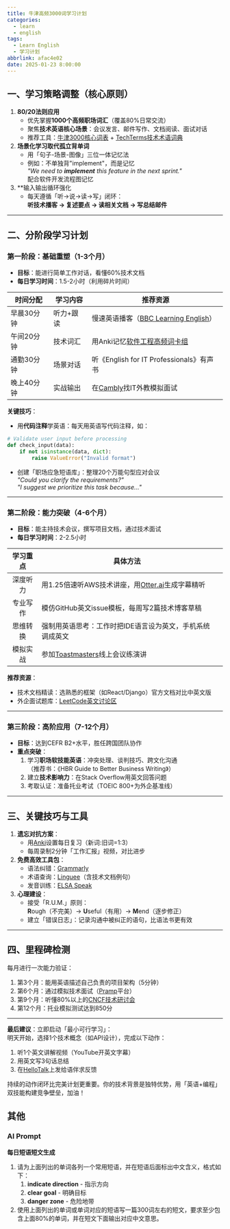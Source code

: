 ```yaml
---
title: 牛津高频3000词学习计划
categories:
  - learn
  - english
tags:
  - Learn English
  - 学习计划
abbrlink: afac4e02
date: 2025-01-23 8:00:00
---
```


## **一、学习策略调整（核心原则）**

1. **80/20法则应用**
    - 优先掌握**1000个高频职场词汇**（覆盖80%日常交流）
    - 聚焦**技术英语核心场景**：会议发言、邮件写作、文档阅读、面试对话
    - 推荐工具：[牛津3000核心词表](https://www.oxfordlearnersdictionaries.com/wordlists/oxford3000-5000) + [TechTerms技术术语词典](https://techterms.com/)
2. **场景化学习取代孤立背单词**
    - 用「句子-场景-图像」三位一体记忆法
    - 例如：不单独背"implement"，而是记忆  
        _"We need to **implement** this feature in the next sprint."_  
        配合软件开发流程图记忆
3. **输入输出循环强化
    - 每天遵循「听→说→读→写」闭环：  
        **听技术播客 → 复述要点 → 读相关文档 → 写总结邮件**

---

## **二、分阶段学习计划**

### **第一阶段：基础重塑（1-3个月）**

- **目标**：能进行简单工作对话，看懂60%技术文档
- **每日学习时间**：1.5-2小时（利用碎片时间）

|时间分配|学习内容|推荐资源|
|---|---|---|
|早晨30分钟|听力+跟读|慢速英语播客（[BBC Learning English](https://www.bbc.co.uk/learningenglish)）|
|午间20分钟|技术词汇|用Anki记忆[软件工程高频词卡组](https://ankiweb.net/shared/decks/software)|
|通勤30分钟|场景对话|听《English for IT Professionals》有声书|
|晚上40分钟|实战输出|在[Cambly](https://www.cambly.com/)找IT外教模拟面试|

**关键技巧**：

- 用**代码注释**学英语：每天用英语写代码注释，如：
``` python
# Validate user input before processing 
def check_input(data):
    if not isinstance(data, dict):
        raise ValueError("Invalid format") 
```
- 创建「职场应急短语库」：整理20个万能句型应对会议  
    _"Could you clarify the requirements?"_  
    _"I suggest we prioritize this task because..."_

---

### **第二阶段：能力突破（4-6个月）**

- **目标**：能主持技术会议，撰写项目文档，通过技术面试
- **每日学习时间**：2-2.5小时

| 学习重点 | 具体方法                                                   |     |
| :--: | ------------------------------------------------------ | --- |
| 深度听力 | 用1.25倍速听AWS技术讲座，用[Otter.ai](https://otter.ai/)生成字幕精听   |     |
| 专业写作 | 模仿GitHub英文issue模板，每周写2篇技术博客草稿                          |     |
| 思维转换 | 强制用英语思考：工作时把IDE语言设为英文，手机系统调成英文                         |     |
| 模拟实战 | 参加[Toastmasters](https://www.toastmasters.org/)线上会议练演讲 |     |

**推荐资源**：

- 技术文档精读：选熟悉的框架（如React/Django）官方文档对比中英文版
- 外企面试题库：[LeetCode英文讨论区](https://leetcode.com/discuss/interview-question?currentPage=1&orderBy=hot)

---

### **第三阶段：高阶应用（7-12个月）**

- **目标**：达到CEFR B2+水平，胜任跨国团队协作
- **重点突破**：
    1. 学习**职场软技能英语**：冲突处理、谈判技巧、跨文化沟通  
        （推荐书：《HBR Guide to Better Business Writing》）
    2. 建立**技术影响力**：在Stack Overflow用英文回答问题
    3. 考取认证：准备托业考试（TOEIC 800+为外企基准线）

---

## **三、关键技巧与工具**

1. **遗忘对抗方案**：
    - 用[Anki](https://apps.ankiweb.net/)设置每日复习（新词:旧词=1:3）
    - 每周录制2分钟「工作汇报」视频，对比进步
2. **免费高效工具包**：
    - 语法纠错：[Grammarly](https://www.grammarly.com/)
    - 术语查询：[Linguee](https://www.linguee.com/)（含技术文档例句）
    - 发音训练：[ELSA Speak](https://elsaspeak.com/)
3. **心理建设**：
    - 接受「R.U.M.」原则：  
        **R**ough（不完美）→ **U**seful（有用）→ **M**end（逐步修正）
    - 建立「错误日志」：记录沟通中被纠正的语句，比语法书更有效

---

## **四、里程碑检测**

每月进行一次能力验证：

1. 第3个月：能用英语描述自己负责的项目架构（5分钟）
2. 第6个月：通过模拟技术面试（[Pramp](https://www.pramp.com/)平台）
3. 第9个月：听懂80%以上的[CNCF技术研讨会](https://www.cncf.io/online-programs/)
4. 第12个月：托业模拟测试达到850分

---

**最后建议**：立即启动「最小可行学习」：  
明天开始，选择1个技术概念（如API设计），完成以下动作：

1. 听1个英文讲解视频（YouTube开英文字幕）
2. 用英文写3句话总结
3. 在[HelloTalk](https://www.hellotalk.com/)上发给语伴求反馈

持续的动作闭环比完美计划更重要。你的技术背景是独特优势，用「英语+编程」双技能构建竞争壁垒，加油！

## 其他
### AI Prompt

**每日短语短文生成**
1. 请为上面列出的单词各列一个常用短语，并在短语后面标出中文含义，格式如下：
	1. **indicate direction** - 指示方向
	2. **clear goal** - 明确目标
	3. **danger zone** - 危险地带
2. 使用上面列出的单词或单词对应的短语写一篇300词左右的短文，要求至少包含上面80%的单词，并在短文下面输出对应中文意思。